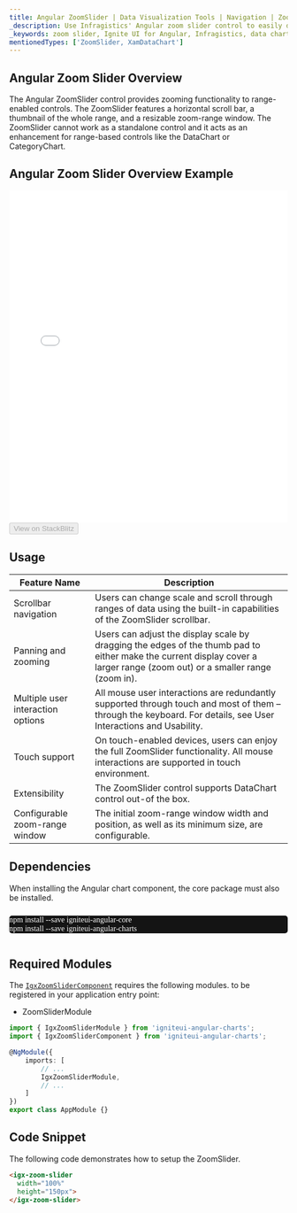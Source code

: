 ```yaml
---
title: Angular ZoomSlider | Data Visualization Tools | Navigation | Zooming | DataChart | Data Binding | Infragistics
_description: Use Infragistics' Angular zoom slider control to easily display a subset of data with two handles representing minimum and maximum values. Improve your data visualization with Ignite UI for Angular zoom slider!
_keywords: zoom slider, Ignite UI for Angular, Infragistics, data chart
mentionedTypes: ['ZoomSlider, XamDataChart']
---
```


## Angular Zoom Slider Overview

The Angular ZoomSlider control provides zooming functionality to range-enabled controls. The ZoomSlider features a horizontal scroll bar, a thumbnail of the whole range, and a resizable zoom-range window. The ZoomSlider cannot work as a standalone control and it acts as an enhancement for range-based controls like the DataChart or CategoryChart.

## Angular Zoom Slider Overview Example

<div class="sample-container loading" style="height: 600px">
    <iframe id="zoomslider-overview-iframe" src='{environment:dvDemosBaseUrl}/charts/zoomslider-overview' width="100%" height="100%" seamless frameBorder="0" onload="onXPlatSampleIframeContentLoaded(this);"></iframe>
</div>
<div>
    <button data-localize="stackblitz" disabled class="stackblitz-btn"   data-iframe-id="zoomslider-overview-iframe" data-demos-base-url="{environment:dvDemosBaseUrl}">View on StackBlitz
    </button>
</div>


<div class="divider--half"></div>

## Usage

| Feature Name                      | Description                                                                                                                                                                |
| --------------------------------- | -------------------------------------------------------------------------------------------------------------------------------------------------------------------------- |
| Scrollbar navigation              | Users can change scale and scroll through ranges of data using the built-in capabilities of the ZoomSlider scrollbar.                                                      |
| Panning and zooming               | Users can adjust the display scale by dragging the edges of the thumb pad to either make the current display cover a larger range (zoom out) or a smaller range (zoom in). |
| Multiple user interaction options | All mouse user interactions are redundantly supported through touch and most of them – through the keyboard. For details, see User Interactions and Usability.             |
| Touch support                     | On touch-enabled devices, users can enjoy the full ZoomSlider functionality. All mouse interactions are supported in touch environment.                                    |
| Extensibility                     | The ZoomSlider control supports DataChart control out-of the box.                                                                                                          |
| Configurable zoom-range window    | The initial zoom-range window width and position, as well as its minimum size, are configurable.                                                                           |

<!-- Angular, React, WebComponents -->

## Dependencies

When installing the Angular chart component, the core package must also be installed.

<pre style="background:#141414;color:white;display:inline-block;padding:16x;margin-top:10px;font-family:'Consolas';border-radius:5px;width:100%">
npm install --save igniteui-angular-core
npm install --save igniteui-angular-charts
</pre>

<!-- end: Angular, React, WebComponents -->

## Required Modules

The [`IgxZoomSliderComponent`]({environment:dvApiBaseUrl}/products/ignite-ui-angular/api/docs/typescript/latest/classes/igxzoomslidercomponent.html) requires the following modules<!-- Angular, React, WebComponents -->.<!-- end: Angular, React, WebComponents --><!-- Blazor --> to be registered in your application entry point:

-   ZoomSliderModule
    <!-- end: Blazor -->

```ts
import { IgxZoomSliderModule } from 'igniteui-angular-charts';
import { IgxZoomSliderComponent } from 'igniteui-angular-charts';

@NgModule({
    imports: [
        // ...
        IgxZoomSliderModule,
        // ...
    ]
})
export class AppModule {}
```

## Code Snippet

The following code demonstrates how to setup the ZoomSlider.

```html
<igx-zoom-slider
  width="100%"
  height="150px">
</igx-zoom-slider>
```

<div class="divider--half"></div>
